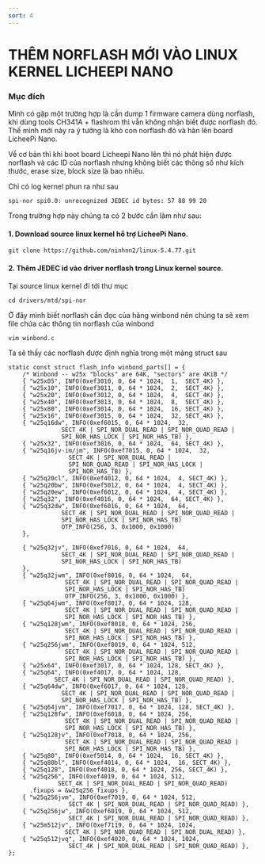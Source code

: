 ```yaml
---
sort: 4
---
```


# THÊM NORFLASH MỚI VÀO LINUX KERNEL LICHEEPI NANO

### Mục đích

Mình có gặp một trường hợp là cần dump 1 firmware camera dùng norflash, khi dùng tools
CH341A + flashrom thì vẫn không nhận biết được norflash đó. Thế mình mới nảy ra ý tưởng
là khò con norflash đó và hàn lên board LicheePi Nano.

Về cơ bản thì khi boot board Licheepi Nano lên thì nó phát hiện được norflash và các ID của
norflash nhưng không biết các thông số như kích thước, erase size, block size là bao nhiêu.

Chỉ có log kernel phun ra như sau

```shell
spi-nor spi0.0: unrecognized JEDEC id bytes: 57 88 99 20
```

Trong trường hợp này chúng ta có 2 bước cần làm như sau:

#### 1. Download source linux kernel hổ trợ LicheePi Nano.

```shell
git clone https://github.com/ninhnn2/linux-5.4.77.git
```

#### 2. Thêm JEDEC id vào driver norflash trong Linux kernel source.

Tại source linux kernel đi tới thư mục

```shell
cd drivers/mtd/spi-nor
```

Ở đây mình biết norflash cần đọc của hãng winbond nên chúng ta sẽ xem file chứa các
thông tin norflash của winbond

```shell
vim winbond.c
```
Ta sẽ thấy các norflash được định nghĩa trong một mảng struct sau

```shell
static const struct flash_info winbond_parts[] = {
	/* Winbond -- w25x "blocks" are 64K, "sectors" are 4KiB */
	{ "w25x05", INFO(0xef3010, 0, 64 * 1024,  1,  SECT_4K) },
	{ "w25x10", INFO(0xef3011, 0, 64 * 1024,  2,  SECT_4K) },
	{ "w25x20", INFO(0xef3012, 0, 64 * 1024,  4,  SECT_4K) },
	{ "w25x40", INFO(0xef3013, 0, 64 * 1024,  8,  SECT_4K) },
	{ "w25x80", INFO(0xef3014, 0, 64 * 1024,  16, SECT_4K) },
	{ "w25x16", INFO(0xef3015, 0, 64 * 1024,  32, SECT_4K) },
	{ "w25q16dw", INFO(0xef6015, 0, 64 * 1024,  32,
			   SECT_4K | SPI_NOR_DUAL_READ | SPI_NOR_QUAD_READ |
			   SPI_NOR_HAS_LOCK | SPI_NOR_HAS_TB) },
	{ "w25x32", INFO(0xef3016, 0, 64 * 1024,  64, SECT_4K) },
	{ "w25q16jv-im/jm", INFO(0xef7015, 0, 64 * 1024,  32,
				 SECT_4K | SPI_NOR_DUAL_READ |
				 SPI_NOR_QUAD_READ | SPI_NOR_HAS_LOCK |
				 SPI_NOR_HAS_TB) },
	{ "w25q20cl", INFO(0xef4012, 0, 64 * 1024,  4, SECT_4K) },
	{ "w25q20bw", INFO(0xef5012, 0, 64 * 1024,  4, SECT_4K) },
	{ "w25q20ew", INFO(0xef6012, 0, 64 * 1024,  4, SECT_4K) },
	{ "w25q32", INFO(0xef4016, 0, 64 * 1024,  64, SECT_4K) },
	{ "w25q32dw", INFO(0xef6016, 0, 64 * 1024,  64,
			   SECT_4K | SPI_NOR_DUAL_READ | SPI_NOR_QUAD_READ |
			   SPI_NOR_HAS_LOCK | SPI_NOR_HAS_TB)
			   OTP_INFO(256, 3, 0x1000, 0x1000)
	},

	{ "w25q32jv", INFO(0xef7016, 0, 64 * 1024,  64,
			   SECT_4K | SPI_NOR_DUAL_READ | SPI_NOR_QUAD_READ |
			   SPI_NOR_HAS_LOCK | SPI_NOR_HAS_TB)
	},
	{ "w25q32jwm", INFO(0xef8016, 0, 64 * 1024,  64,
			    SECT_4K | SPI_NOR_DUAL_READ | SPI_NOR_QUAD_READ |
			    SPI_NOR_HAS_LOCK | SPI_NOR_HAS_TB)
			    OTP_INFO(256, 3, 0x1000, 0x1000) },
	{ "w25q64jwm", INFO(0xef8017, 0, 64 * 1024, 128,
			    SECT_4K | SPI_NOR_DUAL_READ | SPI_NOR_QUAD_READ |
			    SPI_NOR_HAS_LOCK | SPI_NOR_HAS_TB) },
	{ "w25q128jwm", INFO(0xef8018, 0, 64 * 1024, 256,
			    SECT_4K | SPI_NOR_DUAL_READ | SPI_NOR_QUAD_READ |
			    SPI_NOR_HAS_LOCK | SPI_NOR_HAS_TB) },
	{ "w25q256jwm", INFO(0xef8019, 0, 64 * 1024, 512,
			    SECT_4K | SPI_NOR_DUAL_READ | SPI_NOR_QUAD_READ |
			    SPI_NOR_HAS_LOCK | SPI_NOR_HAS_TB) },
	{ "w25x64", INFO(0xef3017, 0, 64 * 1024, 128, SECT_4K) },
	{ "w25q64", INFO(0xef4017, 0, 64 * 1024, 128,
			 SECT_4K | SPI_NOR_DUAL_READ | SPI_NOR_QUAD_READ) },
	{ "w25q64dw", INFO(0xef6017, 0, 64 * 1024, 128,
			   SECT_4K | SPI_NOR_DUAL_READ | SPI_NOR_QUAD_READ |
			   SPI_NOR_HAS_LOCK | SPI_NOR_HAS_TB) },
	{ "w25q64jvm", INFO(0xef7017, 0, 64 * 1024, 128, SECT_4K) },
	{ "w25q128fw", INFO(0xef6018, 0, 64 * 1024, 256,
			    SECT_4K | SPI_NOR_DUAL_READ | SPI_NOR_QUAD_READ |
			    SPI_NOR_HAS_LOCK | SPI_NOR_HAS_TB) },
	{ "w25q128jv", INFO(0xef7018, 0, 64 * 1024, 256,
			    SECT_4K | SPI_NOR_DUAL_READ | SPI_NOR_QUAD_READ |
			    SPI_NOR_HAS_LOCK | SPI_NOR_HAS_TB) },
	{ "w25q80", INFO(0xef5014, 0, 64 * 1024,  16, SECT_4K) },
	{ "w25q80bl", INFO(0xef4014, 0, 64 * 1024,  16, SECT_4K) },
	{ "w25q128", INFO(0xef4018, 0, 64 * 1024, 256, SECT_4K) },
	{ "w25q256", INFO(0xef4019, 0, 64 * 1024, 512,
			  SECT_4K | SPI_NOR_DUAL_READ | SPI_NOR_QUAD_READ)
	  .fixups = &w25q256_fixups },
	{ "w25q256jvm", INFO(0xef7019, 0, 64 * 1024, 512,
			     SECT_4K | SPI_NOR_DUAL_READ | SPI_NOR_QUAD_READ) },
	{ "w25q256jw", INFO(0xef6019, 0, 64 * 1024, 512,
			     SECT_4K | SPI_NOR_DUAL_READ | SPI_NOR_QUAD_READ) },
	{ "w25m512jv", INFO(0xef7119, 0, 64 * 1024, 1024,
			    SECT_4K | SPI_NOR_QUAD_READ | SPI_NOR_DUAL_READ) },
	{ "w25q512jvq", INFO(0xef4020, 0, 64 * 1024, 1024,
			     SECT_4K | SPI_NOR_DUAL_READ | SPI_NOR_QUAD_READ) },
};
```











